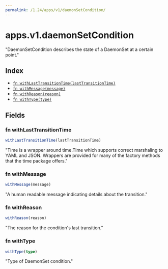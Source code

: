 ```yaml
---
permalink: /1.24/apps/v1/daemonSetCondition/
---
```


# apps.v1.daemonSetCondition

"DaemonSetCondition describes the state of a DaemonSet at a certain point."

## Index

* [`fn withLastTransitionTime(lastTransitionTime)`](#fn-withlasttransitiontime)
* [`fn withMessage(message)`](#fn-withmessage)
* [`fn withReason(reason)`](#fn-withreason)
* [`fn withType(type)`](#fn-withtype)

## Fields

### fn withLastTransitionTime

```ts
withLastTransitionTime(lastTransitionTime)
```

"Time is a wrapper around time.Time which supports correct marshaling to YAML and JSON.  Wrappers are provided for many of the factory methods that the time package offers."

### fn withMessage

```ts
withMessage(message)
```

"A human readable message indicating details about the transition."

### fn withReason

```ts
withReason(reason)
```

"The reason for the condition's last transition."

### fn withType

```ts
withType(type)
```

"Type of DaemonSet condition."